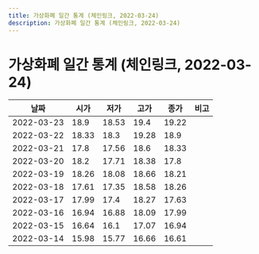 ```yaml
---
title: 가상화폐 일간 통계 (체인링크, 2022-03-24)
description: 가상화폐 일간 통계 (체인링크, 2022-03-24)
---
```


가상화폐 일간 통계 (체인링크, 2022-03-24)
===

|날짜|시가|저가|고가|종가|비고|
|--|--|--|--|--|--|
|2022-03-23|18.9|18.53|19.4|19.22|    |
|2022-03-22|18.33|18.3|19.28|18.9|    |
|2022-03-21|17.8|17.56|18.6|18.33|    |
|2022-03-20|18.2|17.71|18.38|17.8|    |
|2022-03-19|18.26|18.08|18.66|18.21|    |
|2022-03-18|17.61|17.35|18.58|18.26|    |
|2022-03-17|17.99|17.4|18.27|17.63|    |
|2022-03-16|16.94|16.88|18.09|17.99|    |
|2022-03-15|16.64|16.1|17.07|16.94|    |
|2022-03-14|15.98|15.77|16.66|16.61|    |
